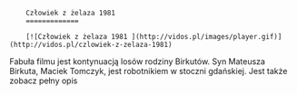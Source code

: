 
        Człowiek z żelaza 1981 
        =============
        
        [![Człowiek z żelaza 1981 ](http://vidos.pl/images/player.gif)](http://vidos.pl/czlowiek-z-zelaza-1981)
        
        
 Fabuła filmu jest kontynuacją losów rodziny Birkutów. Syn Mateusza Birkuta, Maciek Tomczyk, jest robotnikiem w stoczni gdańskiej. Jest także zobacz pełny opis
    